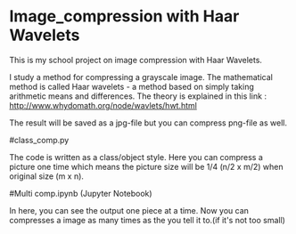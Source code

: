 # Image_compression with Haar Wavelets

This is my school project on image compression with Haar Wavelets.

I study a method for compressing a grayscale image. 
The mathematical method is called Haar wavelets - a method based on simply taking arithmetic means and differences.
The theory is explained in this link :
http://www.whydomath.org/node/wavlets/hwt.html

The result will be saved as a jpg-file but you can compress png-file as well.



#class_comp.py

The code is written as a class/object style.
Here you can compress a picture one time which means the picture size will be 1/4 (n/2 x m/2) when original size (m x n).



#Multi comp.ipynb (Jupyter Notebook)

In here, you can see the output one piece at a time.
Now you can compresses a image as many times as the you tell it to.(if it's not too small)


